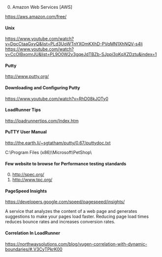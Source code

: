 0. Amazon Web Services [AWS]

https://aws.amazon.com/free/

#### Unix
https://www.youtube.com/watch?v=DpcCtaaGxyQ&list=PLd3UqWTnYXOmKXhD-PVqMN1XhNQV-s4lj
https://www.youtube.com/watch?v=CcOlBxomrJU&list=PL9O0W2v3gqeJdTBZb-SJppi3oKqXZDztu&index=1

#### Putty
http://www.putty.org/
#### Downloading and Configuring Putty
https://www.youtube.com/watch?v=RhD08kJOTy0

#### LoadRunner Tips
http://loadrunnertips.com/Index.htm

#### PuTTY User Manual
http://the.earth.li/~sgtatham/putty/0.67/puttydoc.txt

C:\Program Files (x86)\Microsoft\PetShop\

#### Few website to browse for Performance testing standards
0. http://spec.org/
1. http://www.tpc.org/

#### PageSpeed Insights
https://developers.google.com/speed/pagespeed/insights/ 

A service that analyzes the content of a web page and generates suggestions to make your pages load faster. Reducing page load times reduces bounce rates and increases conversion rates.

#### Correlation In LoadRunner
https://northwaysolutions.com/blog/vugen-correlation-with-dynamic-boundaries/#.V3CyTPkrK00

